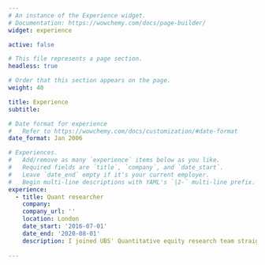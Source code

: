 ```yaml
---
# An instance of the Experience widget.
# Documentation: https://wowchemy.com/docs/page-builder/
widget: experience

active: false 

# This file represents a page section.
headless: true

# Order that this section appears on the page.
weight: 40

title: Experience
subtitle:

# Date format for experience
#   Refer to https://wowchemy.com/docs/customization/#date-format
date_format: Jan 2006

# Experiences.
#   Add/remove as many `experience` items below as you like.
#   Required fields are `title`, `company`, and `date_start`.
#   Leave `date_end` empty if it's your current employer.
#   Begin multi-line descriptions with YAML's `|2-` multi-line prefix.
experience:
  - title: Quant researcher
    company: 
    company_url: ''
    location: London
    date_start: '2016-07-01'
    date_end: '2020-08-01'
    description: I joined UBS' Quantitative equity research team straight after my masters. In 2018 I moved to Goldman Sachs, where I spent 2 years in the Systematic Trading Strategies R\&D team (cross-asset). 
        
---
```

